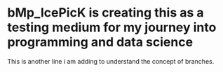 # bMp_IcePicK is creating this as a testing medium for my journey into programming and data science
This is another line i am adding to understand the concept of branches.
